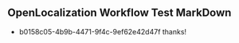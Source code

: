 ## OpenLocalization Workflow Test MarkDown
* b0158c05-4b9b-4471-9f4c-9ef62e42d47f thanks!

<!--HONumber=Aug16_HO5-->


